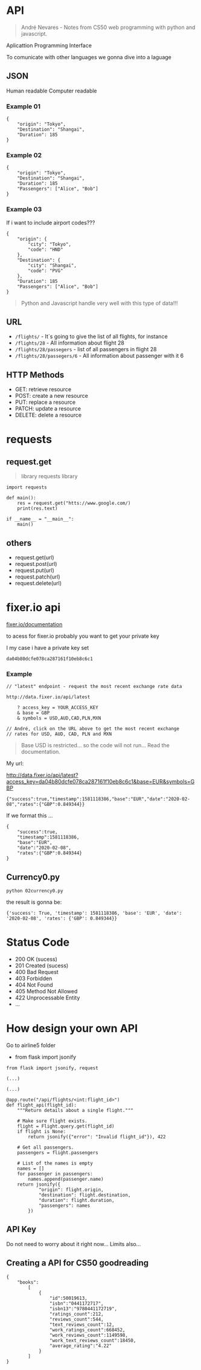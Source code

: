 # API
> André Nevares - Notes from CS50 web programming with python and javascript.

Aplicattion Programming Interface

To comunicate with other languages we gonna dive into a laguage

## JSON
Human readable
Computer readable

### Example 01
```
{
    "origin": "Tokyo",
    "Destination": "Shangai",
    "Duration": 185
}
```

### Example 02
```
{
    "origin": "Tokyo",
    "Destination": "Shangai",
    "Duration": 185
    "Passengers": ["Alice", "Bob"]
}
```
### Example 03
If i want to include airport codes???
```
{
    "origin": {
        "city": "Tokyo",
        "code": "HND"
    },
    "Destination": {
        "city": "Shangai",
        "code": "PVG"
    },
    "Duration": 185
    "Passengers": ["Alice", "Bob"]
}
```
> Python and Javascript handle very well with this type of data!!!

## URL

- ```/flights/``` - It´s going to give the list of all flights, for instance
- ```/flights/28``` - All information about flight 28
- ```/flights/28/passegers``` - list of all passengers in flight 28
- ```/flights/28/passegers/6``` - All information about passenger with it 6

## HTTP Methods

- GET: retrieve resource
- POST: create a new resource
- PUT: replace a resource
- PATCH: update a resource
- DELETE: delete a resource

# requests

## request.get
> library requests library

```
import requests

def main():
    res = request.get("htts://www.google.com/)
    print(res.text)

if __name__ = "__main__":
    main()

```
## others
- request.get(url)
- request.post(url)
- request.put(url)
- request.patch(url)
- request.delete(url)

# fixer.io api
[fixer.io/documentation](https://fixer.io/documentation)

to acess for fixer.io probably you want to get your private key

I my case i have a private key set 

```da04b80dcfe078ca287161f10eb8c6c1```

### Example
```
// "latest" endpoint - request the most recent exchange rate data

http://data.fixer.io/api/latest

    ? access_key = YOUR_ACCESS_KEY
    & base = GBP
    & symbols = USD,AUD,CAD,PLN,MXN

// André, click on the URL above to get the most recent exchange
// rates for USD, AUD, CAD, PLN and MXN
```

> Base USD is restricted... so the code will not run... Read the documentation.

My url: 

http://data.fixer.io/api/latest?access_key=da04b80dcfe078ca287161f10eb8c6c1&base=EUR&symbols=GBP



```
{"success":true,"timestamp":1581118386,"base":"EUR","date":"2020-02-08","rates":{"GBP":0.849344}}
```

If we format this ...

```
{   
    "success":true,
    "timestamp":1581118386,
    "base":"EUR",
    "date":"2020-02-08",
    "rates":{"GBP":0.849344}
}
```

## Currency0.py

```
python 02currency0.py
```

the result is gonna be:
```
{'success': True, 'timestamp': 1581118386, 'base': 'EUR', 'date': '2020-02-08', 'rates': {'GBP': 0.849344}}
```

# Status Code
- 200 OK (sucess)
- 201 Created (sucess)
- 400 Bad Request
- 403 Forbidden
- 404 Not Found
- 405 Method Not Allowed
- 422 Unprocessable Entity
- ...

# How design your own API

Go to airline5 folder
- from flask import jsonify

```
from flask import jsonify, request

(...)

(...)

@app.route("/api/flights/<int:flight_id>")
def flight_api(flight_id):
    """Return details about a single flight."""

    # Make sure flight exists.
    flight = Flight.query.get(flight_id)
    if flight is None:
        return jsonify({"error": "Invalid flight_id"}), 422

    # Get all passengers.
    passengers = flight.passengers
    
    # List of the names is empty
    names = []
    for passenger in passengers:
        names.append(passenger.name)
    return jsonify({
            "origin": flight.origin,
            "destination": flight.destination,
            "duration": flight.duration,
            "passengers": names
        })
```

## API Key
Do not need to worry about it right now...
Limits also...


## Creating a API for CS50 goodreading


```
{
    "books":
        [
            {
                "id":50019613,
                "isbn":"0441172717",
                "isbn13":"9780441172719",
                "ratings_count":212,
                "reviews_count":544,
                "text_reviews_count":12,
                "work_ratings_count":668452,
                "work_reviews_count":1149598,
                "work_text_reviews_count":18450,
                "average_rating":"4.22"
            }
        ]
}
```


